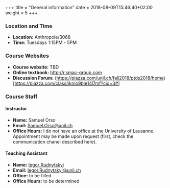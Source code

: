 +++
title = "General information"
date =  2018-08-09T15:46:40+02:00
weight = 5
+++

### Location and Time

- **Location:** Anthropole/3068
- **Time:** Tuesdays 1:15PM - 5PM

### Course Websites

* **Course website:**  TBD
* **Online textbook:**  <http://r.smac-group.com>
* **Discussion Forum:** (https://piazza.com/unil.ch/fall2018/ptds2018/home)[https://piazza.com/class/jkmo9ble14l7mf?cid=3#]

### Course Staff

#### Instructor

- **Name:** Samuel Orso
- **Email:** [Samuel.Orso@unil.ch](mailto:Samuel.Orso@unil.ch)
- **Office Hours:** I do not have an office at the University of Lausanne. Appointment
may be made upon request (first, check the communication chanel described here).

#### Teaching Assistant 

- **Name:** [Iegor Rudnytskyi](http://hec.unil.ch/hec/recherche/fiche?pnom=irudnytskyi&dyn_lang=en)
- **Email:** [Iegor.Rudnytskyi@unil.ch](mailto:Iegor.Rudnytskyi@unil.ch)
- **Office:** to be filled
- **Office Hours:** to be determined